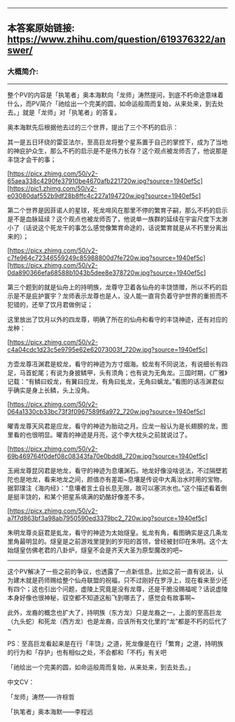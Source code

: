 ----------------------------------------
## 本答案原始链接: https://www.zhihu.com/question/619376322/answer/
### 大概简介: 
----------------------------------------
整个PV的内容是「执笔者」奥本海默向「龙师」涛然提问，到底不朽命途意味着什么，而PV简介「祂绘出一个完美的圆，如命运般周而复始，从来处来，到去处去。」就是「龙师」对「执笔者」的答复。

奥本海默先后根据他去过的三个世界，提出了三个不朽的启示：

其一是五日环绕的雷亚法尔，至高巨龙将整个星系置于自己的掌控下，成为了当地的神庇护众生，那么不朽的启示是不是伟力长存？这个观点被龙师否了，他说那是丰饶才会干的事；




[https://picx.zhimg.com/50/v2-65aea338c4290fe37910be4670afb221720w.jpg?source=1940ef5c][https://pic1.zhimg.com/50/v2-e03080daf552b9df28b8ffc4c227a194720w.jpg?source=1940ef5c]

第二个世界是因菲诺人的星球，死龙啼风在那里不停的繁育子嗣，那么不朽的启示是不是血脉延续？这个观点也被龙师否了，他说单一族群的延续在宇宙尺度下太渺小了（话说这个死龙干的事怎么感觉像繁育命途的，话说繁育就是从不朽里分离出来的）；

[https://picx.zhimg.com/50/v2-c7fe964c72346559249c85988800d7fe720w.jpg?source=1940ef5c][https://picx.zhimg.com/50/v2-0da890366efa68588b1043b5dee8e378720w.jpg?source=1940ef5c]

第三个题到的就是仙舟上的持明族，龙尊守卫着各仙舟的丰饶馈赠，所以不朽的启示是不是庇护寰宇？龙师表示龙尊也是人，没人能一直背负着守护世界的重担而不犯错的，还举了饮月君做例证；

这里放出了饮月以外的四龙尊，明确了所在的仙舟和看守的丰饶神迹，还有对应的龙种：

[https://picx.zhimg.com/50/v2-c4a04cdc1d23c5e9795e62e62073003f_720w.jpg?source=1940ef5c]

方壶龙尊冱渊君是蛟龙，看守的神迹为方寸烟海。蛟龙有不同说法，有说细长有四足，马首蛇尾；有说为身披鳞甲，头有须角；也有说为无角龙。三国时期，《广雅》记载：“有鳞曰蛟龙，有翼曰应龙，有角曰虬龙，无角曰螭龙。”看图的话冱渊君似乎确实是身上长鳞，头上没角。

[https://picx.zhimg.com/50/v2-064a1330cb33bc73f3f0967589f6a972_720w.jpg?source=1940ef5c]

曜青龙尊天风君是应龙，看守的神迹为胎动之月。应龙一般认为是长翅膀的龙，图里看的也很明显。曜青的神迹是月亮，这个李大枕头之前就说过了。

[https://picx.zhimg.com/50/v2-69b469764f0def08c08343fa70e0bdd8_720w.jpg?source=1940ef5c]

玉阙龙尊昆冈君是地龙，看守的神迹为息壤渊石。地龙好像没啥说法，不过隔壁若陀也是地龙，看来地龙之间，颜值亦有差距~息壤是传说中大禹治水时用的宝物，据郭璞注《海内经》：“息壤者言土自长息无限，故可以塞洪水也。”这个描述看着倒是挺丰饶的，和某个把星系填满的奶酪好像差不多。

[https://picx.zhimg.com/50/v2-a7f7d863bf3a98ab7950590ed3379bc2_720w.jpg?source=1940ef5c]

朱明龙尊炎庭君是虬龙，看守的神迹为太始燧皇。虬龙有角，看图确实是这几条龙里角最明显的。燧皇是之前游戏里提到的岁阳的首领，曾经被封印在朱明。这个太始燧皇仿佛老君的八卦炉，燧皇不会是齐天大圣为原型魔改的吧~

----------------------------------------

这个PV解决了一些之前的争议，也透露了一点新信息。比如之前一直有说法，认为建木就是药师赐给整个仙舟联盟的祝福，只不过刚好在罗浮上，现在看来至少还有四个；这也引出个问题，虚陵上究竟是没有龙尊，还是干脆没赐福呢？话说虚陵本身好像也很神秘，驭空都不知道这船飞到哪去了，感觉会有故事啊~

此外，龙裔的概念也扩大了，持明族（东方龙）只是龙裔之一，上面的至高巨龙（九头蛇）和死龙（西方龙）也是龙裔，应该所有文化里的“龙”都是不朽的后代了~

PS：至高巨龙看起来是在行「丰饶」之道，死龙像是在行「繁育」之道，持明族的行为和「存护」也有相似之处，不会都和「不朽」有关吧

「祂绘出一个完美的圆，如命运般周而复始，从来处来，到去处去。」

中文CV：

「龙师」涛然——许棕哲

「执笔者」奥本海默——李程远